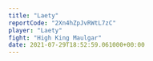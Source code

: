 ```yaml
---
title: "Laety"
reportCode: "2Xn4hZpJvRWtL7zC"
player: "Laety"
fight: "High King Maulgar"
date: 2021-07-29T18:52:59.061000+00:00
---
```

